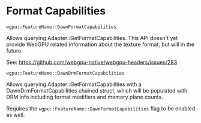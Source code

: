 # Format Capabilities

`wgpu::FeatureName::DawnFormatCapabilities`

Allows querying Adapter::GetFormatCapabilities. This API doesn't yet provide WebGPU related
information about the texture format, but will in the future.

See: https://github.com/webgpu-native/webgpu-headers/issues/283

`wgpu::FeatureName::DawnDrmFormatCapabilities`

Allows querying Adapter::GetFormatCapabilities with a DawnDrmFormatCapabilities chained struct, which
will be populated with DRM info including format modifiers and memory plane counts.

Requires the `wgpu::FeatureName::DawnFormatCapabilities` flag to be enabled as well.
